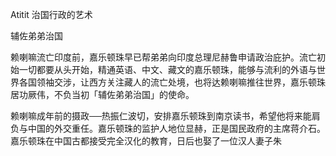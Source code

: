 Atitit 治国行政的艺术


辅佐弟弟治国

赖喇嘛流亡印度前，嘉乐顿珠早已帮弟弟向印度总理尼赫鲁申请政治庇护。流亡初始一切都要从头开始，精通英语、中文、藏文的嘉乐顿珠，能够与流利的外语与世界各国领袖交涉，让西方关注藏人的流亡处境，也将达赖喇嘛推往世界，嘉乐顿珠居功厥伟，不负当初「辅佐弟弟治国」的使命。

赖喇嘛成年前的摄政──热振仁波切，安排嘉乐顿珠到南京读书，希望他将来能肩负与中国的外交重任。嘉乐顿珠的监护人地位显赫，正是国民政府的主席蒋介石。嘉乐顿珠在中国古都接受完全汉化的教育，日后也娶了一位汉人妻子朱
